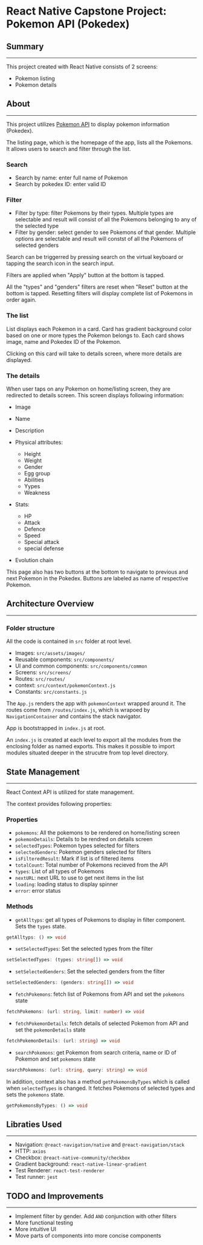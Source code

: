 # React Native Capstone Project: Pokemon API (Pokedex)

## Summary

---

This project created with React Native consists of 2 screens:

- Pokemon listing
- Pokemon details

## About

---

This project utilizes [Pokemon API](https://pokeapi.co/docs) to display pokemon information (Pokedex).

The listing page, which is the homepage of the app, lists all the Pokemons. It allows users to search and filter through the list.

### Search

- Search by name: enter full name of Pokemon
- Search by pokedex ID: enter valid ID

### Filter

- Filter by type: filter Pokemons by their types. Multiple types are selectable and result will consist of all the Pokemons belonging to any of the selected type
- Filter by gender: select gender to see Pokemons of that gender. Multiple options are selectable and result will constst of all the Pokemons of selected genders

Search can be triggerred by pressing search on the virtual keyboard or tapping the search icon in the search input.

Filters are applied when "Apply" button at the bottom is tapped.

All the "types" and "genders" filters are reset when "Reset" button at the bottom is tapped. Resetting filters will display complete list of Pokemons in order again.

### The list

List displays each Pokemon in a card. Card has gradient background color based on one or more types the Pokemon belongs to. Each card shows image, name and Pokedex ID of the Pokemon.

Clicking on this card will take to details screen, where more details are displayed.

### The details

When user taps on any Pokemon on home/listing screen, they are redirected to details screen. This screen displays following information:

- Image
- Name
- Description
- Physical attributes:

  - Height
  - Weight
  - Gender
  - Egg group
  - Abilities
  - Yypes
  - Weakness

- Stats:

  - HP
  - Attack
  - Defence
  - Speed
  - Special attack
  - special defense

- Evolution chain

This page also has two buttons at the bottom to navigate to previous and next Pokemon in the Pokedex. Buttons are labeled as name of respective Pokemon.

## Architecture Overview

---

### Folder structure

All the code is contained in `src` folder at root level.

- Images: `src/assets/images/`
- Reusable components: `src/components/`
- UI and common components: `src/components/common`
- Screens: `src/screens/`
- Routes: `src/routes/`
- context: `src/context/pokemonContext.js`
- Constants: `src/constants.js`

The `App.js` renders the app with `pokemonContext` wrapped around it. The routes come from `/routes/index.js`, which is wrapoed by `NavigationContainer` and contains the stack navigator.

App is bootstrapped in `index.js` at root.

An `index.js` is created at each level to export all the modules from the enclosing folder as named exports. This makes it possible to import modules situated deeper in the strucutre from top level directory.

## State Management

---

React Context API is utilized for state management.

The context provides following properties:

### Properties

- `pokemons`: All the pokemons to be rendered on home/listing screen
- `pokemonDetails`: Details to be rendred on details screen
- `selectedTypes`: Pokemon types selected for filters
- `selectedGenders`: Pokemon genders selected for filters
- `isFilteredResult`: Mark if list is of filtered items
- `totalCount`: Total number of Pokemons recieved from the API
- `types`: List of all types of Pokemons
- `nextURL`: next URL to use to get next items in the list
- `loading`: loading status to display spinner
- `error`: error status

### Methods

- `getAlltyps`: get all types of Pokemons to display in filter component. Sets the `types` state.

```ts
getAlltyps: () => void
```

- `setSelectedTypes`: Set the selected types from the filter

```ts
setSelectedTypes: (types: string[]) => void
```

- `setSelectedGenders`: Set the selected genders from the filter

```ts
setSelectedGenders: (genders: string[]) => void
```

- `fetchPokemons`: fetch list of Pokemons from API and set the `pokemons` state

```ts
fetchPokemons: (url: string, limit: number) => void
```

- `fetchPokemonDetails`: fetch details of selected Pokemon from API and set the `pokemonDetails` state

```ts
fetchPokemonDetails: (url: string) => void
```

- `searchPokemons`: get Pokemon from search criteria, name or ID of Pokemon and set `pokemons` state

```ts
searchPokemons: (url: string, query: string) => void
```

In addition, context also has a method `getPokemonsByTypes` which is called when `selectedTypes` is changed. It fetches Pokemons of selected types and sets the `pokemons` state.

```ts
getPokemonsByTypes: () => void
```

## Libraties Used

---

- Navigation: `@react-navigation/native` and `@react-navigation/stack`
- HTTP: `axios`
- Checkbox: `@react-native-community/checkbox`
- Gradient background: `react-native-linear-gradient`
- Test Renderer: `react-test-renderer`
- Test runner: `jest`

## TODO and Improvements

---

- Implement filter by gender. Add `AND` conjunction with other filters
- More functional testing
- More intuitive UI
- Move parts of components into more concise components
